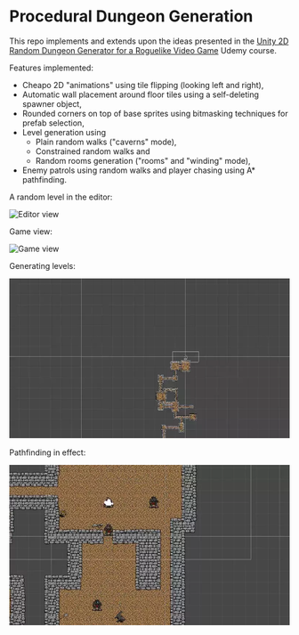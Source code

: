 # Procedural Dungeon Generation

This repo implements and extends upon the ideas presented in the
[Unity 2D Random Dungeon Generator for a Roguelike Video Game](https://www.udemy.com/course/unity-2d-random-dungeon-generator-for-a-roguelike-video-game/) 
Udemy course.

Features implemented:

- Cheapo 2D "animations" using tile flipping (looking left and right),
- Automatic wall placement around floor tiles using a self-deleting spawner object,
- Rounded corners on top of base sprites using bitmasking techniques for prefab selection,
- Level generation using
  - Plain random walks ("caverns" mode),
  - Constrained random walks and
  - Random rooms generation ("rooms" and "winding" mode),
- Enemy patrols using random walks and player chasing using A* pathfinding.

A random level in the editor:

![Editor view](.readme/editor.png)

Game view:

![Game view](.readme/game.png)

Generating levels:

![Level generation](.readme/levels.webp)

Pathfinding in effect:

![Pathfinding](.readme/pathfinding.webp)